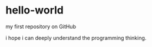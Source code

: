 # hello-world
my first repository on GitHub

i hope i can deeply understand the programming thinking. 
